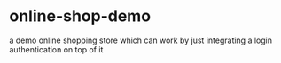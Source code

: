 # online-shop-demo
a demo online shopping store which can work by just integrating a login authentication on top of it
